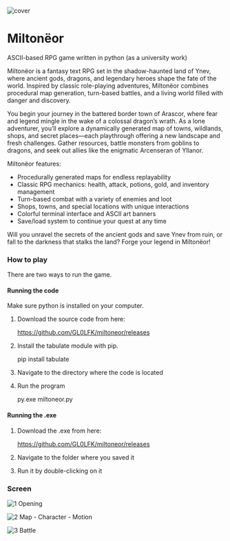 ![cover](https://github.com/user-attachments/assets/fc48c696-4abc-4ad1-ab98-98c215d6bf91)

# Miltonëor
ASCII-based RPG game written in python (as a university work)

Miltonëor is a fantasy text RPG set in the shadow-haunted land of Ynev, where ancient gods, dragons, and legendary heroes shape the fate of the world. Inspired by classic role-playing adventures, Miltonëor combines procedural map generation, turn-based battles, and a living world filled with danger and discovery.

You begin your journey in the battered border town of Arascor, where fear and legend mingle in the wake of a colossal dragon’s wrath. As a lone adventurer, you’ll explore a dynamically generated map of towns, wildlands, shops, and secret places—each playthrough offering a new landscape and fresh challenges. Gather resources, battle monsters from goblins to dragons, and seek out allies like the enigmatic Arcenseran of Yllanor.

Miltonëor features:
- Procedurally generated maps for endless replayability
- Classic RPG mechanics: health, attack, potions, gold, and inventory management
- Turn-based combat with a variety of enemies and loot
- Shops, towns, and special locations with unique interactions
- Colorful terminal interface and ASCII art banners
- Save/load system to continue your quest at any time

Will you unravel the secrets of the ancient gods and save Ynev from ruin, or fall to the darkness that stalks the land?
Forge your legend in Miltonëor!

### How to play

There are two ways to run the game.

#### Running the code

Make sure python is installed on your computer.

1. Download the source code from here:
   
   https://github.com/GL0LFK/miltoneor/releases
3. Install the tabulate module with pip.
   
   pip install tabulate
5. Navigate to the directory where the code is located
6. Run the program
   
   py.exe miltoneor.py

#### Running the .exe

1. Download the .exe from here:
   
   https://github.com/GL0LFK/miltoneor/releases
3. Navigate to the folder where you saved it
4. Run it by double-clicking on it

### Screen

![1  Opening](https://github.com/user-attachments/assets/49b5700a-78e8-439f-95d8-37eb7f7d5867)

![2  Map - Character - Motion](https://github.com/user-attachments/assets/28ea79ed-e890-4182-ba55-bf983786e2fd)

![3  Battle](https://github.com/user-attachments/assets/6ffdc6c1-8434-4605-8cb9-054d15d357f2)


